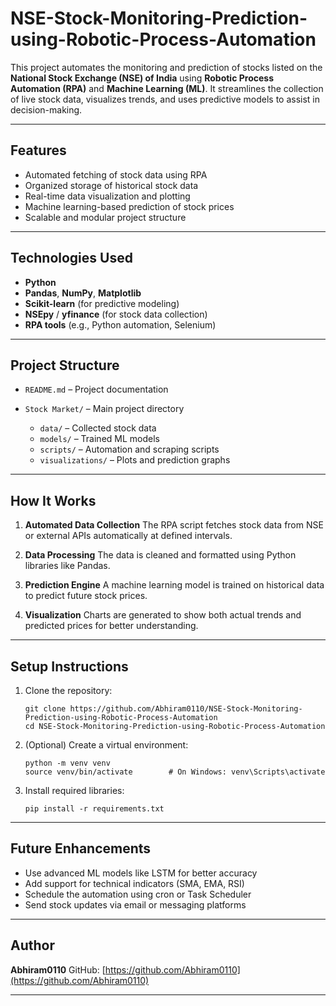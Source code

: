 

# NSE-Stock-Monitoring-Prediction-using-Robotic-Process-Automation


This project automates the monitoring and prediction of stocks listed on the **National Stock Exchange (NSE) of India** using **Robotic Process Automation (RPA)** and **Machine Learning (ML)**. It streamlines the collection of live stock data, visualizes trends, and uses predictive models to assist in decision-making.

---

## Features

* Automated fetching of stock data using RPA
* Organized storage of historical stock data
* Real-time data visualization and plotting
* Machine learning-based prediction of stock prices
* Scalable and modular project structure

---

## Technologies Used

* **Python**
* **Pandas**, **NumPy**, **Matplotlib**
* **Scikit-learn** (for predictive modeling)
* **NSEpy** / **yfinance** (for stock data collection)
* **RPA tools** (e.g., Python automation, Selenium)

---

## Project Structure

* `README.md` – Project documentation
* `Stock Market/` – Main project directory

  * `data/` – Collected stock data
  * `models/` – Trained ML models
  * `scripts/` – Automation and scraping scripts
  * `visualizations/` – Plots and prediction graphs

---

## How It Works

1. **Automated Data Collection**
   The RPA script fetches stock data from NSE or external APIs automatically at defined intervals.

2. **Data Processing**
   The data is cleaned and formatted using Python libraries like Pandas.

3. **Prediction Engine**
   A machine learning model is trained on historical data to predict future stock prices.

4. **Visualization**
   Charts are generated to show both actual trends and predicted prices for better understanding.

---

## Setup Instructions

1. Clone the repository:

   ```
   git clone https://github.com/Abhiram0110/NSE-Stock-Monitoring-Prediction-using-Robotic-Process-Automation
   cd NSE-Stock-Monitoring-Prediction-using-Robotic-Process-Automation
   ```

2. (Optional) Create a virtual environment:

   ```
   python -m venv venv
   source venv/bin/activate        # On Windows: venv\Scripts\activate
   ```

3. Install required libraries:

   ```
   pip install -r requirements.txt
   ```

---

## Future Enhancements

* Use advanced ML models like LSTM for better accuracy
* Add support for technical indicators (SMA, EMA, RSI)
* Schedule the automation using cron or Task Scheduler
* Send stock updates via email or messaging platforms

---

## Author

**Abhiram0110**
GitHub: [https://github.com/Abhiram0110](https://github.com/Abhiram0110)

---


